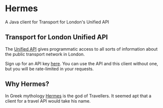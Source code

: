 # Hermes
A Java client for Transport for London's Unified API

## Transport for London Unified API
The [Unified API](https://api.tfl.gov.uk/) gives programmatic access to all sorts of information about the public transport network in London.

Sign up for an API key [here](https://api-portal.tfl.gov.uk/signup).  You can use the API and this client without one, but you will be rate-limited in your requests.

## Why Hermes?
In Greek mythology [Hermes](https://en.wikipedia.org/wiki/Hermes) is the god of Travellers.  It seemed apt that a client for a travel API would take his name.